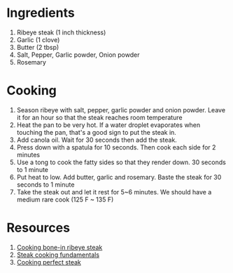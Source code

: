 # Ingredients

1. Ribeye steak (1 inch thickness)
2. Garlic (1 clove)
3. Butter (2 tbsp)
4. Salt, Pepper, Garlic powder, Onion powder
5. Rosemary

# Cooking

1. Season ribeye with salt, pepper, garlic powder and onion powder. Leave it for an hour so that the steak reaches room temperature
2. Heat the pan to be very hot. If a water droplet evaporates when touching the pan, that's a good sign to put the steak in.
3. Add canola oil. Wait for 30 seconds then add the steak.
4. Press down with a spatula for 10 seconds. Then cook each side for 2 minutes
5. Use a tong to cook the fatty sides so that they render down. 30 seconds to 1 minute
6. Put heat to low. Add butter, garlic and rosemary. Baste the steak for 30 seconds to 1 minute
7. Take the steak out and let it rest for 5~6 minutes. We should have a medium rare cook (125 F ~ 135 F)

# Resources

1. [Cooking bone-in ribeye steak](https://www.youtube.com/watch?v=6Z3qPjqYlTc)
2. [Steak cooking fundamentals](https://www.youtube.com/watch?v=LBWlPS0sTfA)
3. [Cooking perfect steak](https://www.youtube.com/watch?v=SdHE2zgSaxU)

